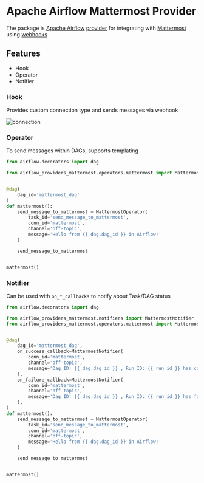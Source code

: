 # Apache Airflow Mattermost Provider

The package is [Apache Airflow](https://airflow.apache.org/) 
[provider](https://airflow.apache.org/docs/apache-airflow-providers/#provider-packages)
for integrating with [Mattermost](https://mattermost.com/) using 
[webhooks](https://developers.mattermost.com/integrate/webhooks/incoming/)

## Features
* Hook
* Operator
* Notifier

### Hook
Provides custom connection type and sends messages via webhook

![connection](https://github.com/user-attachments/assets/6225ad6a-a83a-4cee-ad32-faeaa0f069a5)

### Operator
To send messages within DAGs, supports templating

```python
from airflow.decorators import dag

from airflow_providers_mattermost.operators.mattermost import MattermostOperator


@dag(
    dag_id='mattermost_dag'
)
def mattermost():
    send_message_to_mattermost = MattermostOperator(
        task_id='send_message_to_mattermost',
        conn_id='mattermost',
        channel='off-topic',
        message='Hello from {{ dag.dag_id }} in Airflow!'
    )

    send_message_to_mattermost


mattermost()
```

### Notifier
Can be used with `on_*_callbacks` to notify about Task/DAG status

```python
from airflow.decorators import dag

from airflow_providers_mattermost.notifiers import MattermostNotifier
from airflow_providers_mattermost.operators.mattermost import MattermostOperator


@dag(
    dag_id='mattermost_dag',
    on_success_callback=MattermostNotifier(
        conn_id='mattermost',
        channel='off-topic',
        message='Dag ID: {{ dag.dag_id }} , Run ID: {{ run_id }} has completed',
    ),
    on_failure_callback=MattermostNotifier(
        conn_id='mattermost',
        channel='off-topic',
        message='Dag ID: {{ dag.dag_id }} , Run ID: {{ run_id }} has failed',
    ),
)
def mattermost():
    send_message_to_mattermost = MattermostOperator(
        task_id='send_message_to_mattermost',
        conn_id='mattermost',
        channel='off-topic',
        message='Hello from {{ dag.dag_id }} in Airflow!'
    )

    send_message_to_mattermost


mattermost()
```

